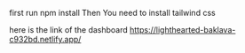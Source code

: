 first run npm install
Then You need to install tailwind css 

here is the link of the dashboard
https://lighthearted-baklava-c932bd.netlify.app/

